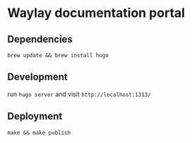# Waylay documentation portal

## Dependencies

`brew update && brew install hugo`

## Development

run `hugo server` and visit `http://localhost:1313/`

## Deployment

`make && make publish`
